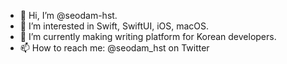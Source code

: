- 👋 Hi, I’m @seodam-hst.
- 👀 I’m interested in Swift, SwiftUI, iOS, macOS. 
- 🌱 I’m currently making writing platform for Korean developers.
- 📫 How to reach me: @seodam_hst on Twitter

<!---
seodam-hst/seodam-hst is a ✨ special ✨ repository because its `README.md` (this file) appears on your GitHub profile.
You can click the Preview link to take a look at your changes.
--->
